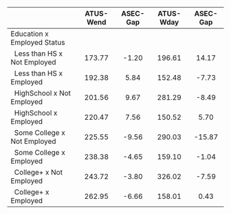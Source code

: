 
|                      |    ATUS-Wend |     ASEC-Gap |    ATUS-Wday |     ASEC-Gap |
| -------------------- | :----------: | :----------: | :----------: | :----------: |
| Education x Employed Status |              |              |              |              |
| &nbsp;&nbsp;Less than HS x Not Employed |       173.77 |        -1.20 |       196.61 |        14.17 |
| &nbsp;&nbsp;Less than HS x Employed |       192.38 |         5.84 |       152.48 |        -7.73 |
| &nbsp;&nbsp;HighSchool x Not Employed |       201.56 |         9.67 |       281.29 |        -8.49 |
| &nbsp;&nbsp;HighSchool x Employed |       220.47 |         7.56 |       150.52 |         5.70 |
| &nbsp;&nbsp;Some College x Not Employed |       225.55 |        -9.56 |       290.03 |       -15.87 |
| &nbsp;&nbsp;Some College x Employed |       238.38 |        -4.65 |       159.10 |        -1.04 |
| &nbsp;&nbsp;College+ x Not Employed |       243.72 |        -3.80 |       326.02 |        -7.59 |
| &nbsp;&nbsp;College+ x Employed |       262.95 |        -6.66 |       158.01 |         0.43 |

